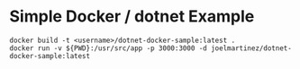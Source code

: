 # Simple Docker / dotnet Example

```
docker build -t <username>/dotnet-docker-sample:latest .
docker run -v ${PWD}:/usr/src/app -p 3000:3000 -d joelmartinez/dotnet-docker-sample:latest
```

